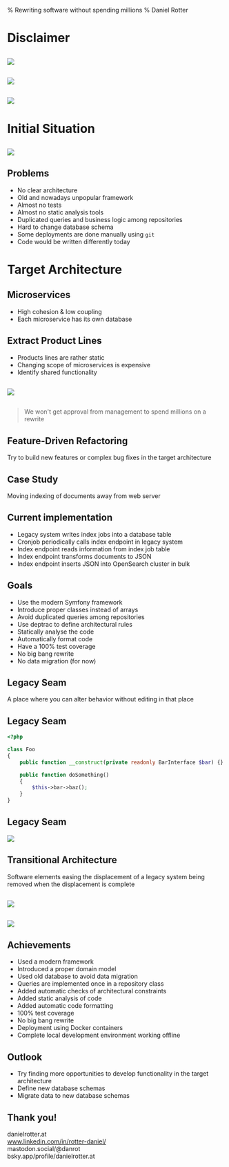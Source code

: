 % Rewriting software without spending millions
% Daniel Rotter

# Disclaimer

##

![](images/software_why.jpg)

##

![](images/unmaintainable_code.png)

##

![](images/new_hires.jpg)

# Initial Situation

##

![](diagrams/initial-situation.mmd.svg)

## Problems

- No clear architecture
- Old and nowadays unpopular framework
- Almost no tests
- Almost no static analysis tools
- Duplicated queries and business logic among repositories
- Hard to change database schema
- Some deployments are done manually using `git`
- Code would be written differently today

# Target Architecture

## Microservices

- High cohesion & low coupling
- Each microservice has its own database

## Extract Product Lines

- Products lines are rather static
- Changing scope of microservices is expensive
- Identify shared functionality

##

![](diagrams/target-architecture.mmd.svg)

##

> We won't get approval from management to spend millions on a rewrite

## Feature-Driven Refactoring

Try to build new features or complex bug fixes in the target architecture

## Case Study

Moving indexing of documents away from web server

## Current implementation

- Legacy system writes index jobs into a database table
- Cronjob periodically calls index endpoint in legacy system
- Index endpoint reads information from index job table
- Index endpoint transforms documents to JSON
- Index endpoint inserts JSON into OpenSearch cluster in bulk

## Goals

- Use the modern Symfony framework
- Introduce proper classes instead of arrays
- Avoid duplicated queries among repositories
- Use deptrac to define architectural rules
- Statically analyse the code
- Automatically format code
- Have a 100% test coverage
- No big bang rewrite
- No data migration (for now)

## Legacy Seam

A place where you can alter behavior without editing in that place

## Legacy Seam

```php
<?php

class Foo
{
    public function __construct(private readonly BarInterface $bar) {}

    public function doSomething()
    {
        $this->bar->baz();
    }
}
```

## Legacy Seam

![](diagrams/legacy-seam.mmd.svg)

## Transitional Architecture

Software elements easing the displacement of a legacy system being removed when the displacement is complete

##

![](diagrams/class-overview.mmd.svg)

##

![](diagrams/class-repositories.mmd.svg)

## Achievements

- Used a modern framework
- Introduced a proper domain model
- Used old database to avoid data migration
- Queries are implemented once in a repository class
- Added automatic checks of architectural constraints
- Added static analysis of code
- Added automatic code formatting
- 100% test coverage
- No big bang rewrite
- Deployment using Docker containers
- Complete local development environment working offline

## Outlook

- Try finding more opportunities to develop functionality in the target architecture
- Define new database schemas
- Migrate data to new database schemas

## Thank you!

danielrotter.at  
www.linkedin.com/in/rotter-daniel/  
mastodon.social/@danrot  
bsky.app/profile/danielrotter.at  
